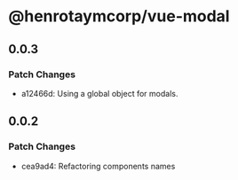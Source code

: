 # @henrotaymcorp/vue-modal

## 0.0.3

### Patch Changes

- a12466d: Using a global object for modals.

## 0.0.2

### Patch Changes

- cea9ad4: Refactoring components names
